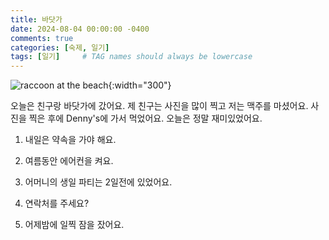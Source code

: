 ```yaml
---
title: 바닷가
date: 2024-08-04 00:00:00 -0400
comments: true
categories: [숙제, 일기]
tags: [일기]     # TAG names should always be lowercase
---
```


![raccoon at the beach](https://s.yimg.com/ny/api/res/1.2/ETxCnma7aUG0UVaCLFbPSg--/YXBwaWQ9aGlnaGxhbmRlcjt3PTY0MDtoPTY0MA--/https://media.zenfs.com/en/usa_today_news_641/41a4504820c6c984e760ffb38e6bc10d){:width="300"}

오늘은 친구랑 바닷가에 갔어요. 제 친구는 사진을 많이 찍고 저는 맥주를 마셨어요. 사진을 찍은 후에 Denny's에 가서 먹었어요. 오늘은 정말 재미있었어요.


1. 내일은 약속을 가야 해요.

2. 여름동안 에어컨을 켜요.

3. 어머니의 생일 파티는 2일전에 있었어요.

4. 연락처를 주세요?

5. 어제밤에 일찍 잠을 잤어요.